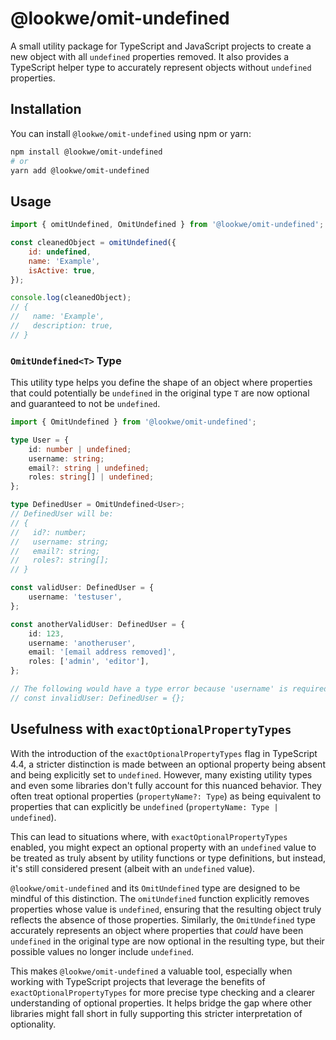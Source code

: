 # @lookwe/omit-undefined

A small utility package for TypeScript and JavaScript projects to create a new object with all `undefined` properties removed. It also provides a TypeScript helper type to accurately represent objects without `undefined` properties.

## Installation

You can install `@lookwe/omit-undefined` using npm or yarn:

```bash
npm install @lookwe/omit-undefined
# or
yarn add @lookwe/omit-undefined
```

## Usage

```js
import { omitUndefined, OmitUndefined } from '@lookwe/omit-undefined';

const cleanedObject = omitUndefined({
	id: undefined,
	name: 'Example',
	isActive: true,
});

console.log(cleanedObject);
// {
//   name: 'Example',
//   description: true,
// }
```

### `OmitUndefined<T>` Type

This utility type helps you define the shape of an object where properties that could potentially be `undefined` in the original type `T` are now optional and guaranteed to not be `undefined`.

```ts
import { OmitUndefined } from '@lookwe/omit-undefined';

type User = {
	id: number | undefined;
	username: string;
	email?: string | undefined;
	roles: string[] | undefined;
};

type DefinedUser = OmitUndefined<User>;
// DefinedUser will be:
// {
//   id?: number;
//   username: string;
//   email?: string;
//   roles?: string[];
// }

const validUser: DefinedUser = {
	username: 'testuser',
};

const anotherValidUser: DefinedUser = {
	id: 123,
	username: 'anotheruser',
	email: '[email address removed]',
	roles: ['admin', 'editor'],
};

// The following would have a type error because 'username' is required in DefinedUser
// const invalidUser: DefinedUser = {};
```

## Usefulness with `exactOptionalPropertyTypes`

With the introduction of the `exactOptionalPropertyTypes` flag in TypeScript 4.4, a stricter distinction is made between an optional property being absent and being explicitly set to `undefined`. However, many existing utility types and even some libraries don't fully account for this nuanced behavior. They often treat optional properties (`propertyName?: Type`) as being equivalent to properties that can explicitly be `undefined` (`propertyName: Type | undefined`).

This can lead to situations where, with `exactOptionalPropertyTypes` enabled, you might expect an optional property with an `undefined` value to be treated as truly absent by utility functions or type definitions, but instead, it's still considered present (albeit with an `undefined` value).

`@lookwe/omit-undefined` and its `OmitUndefined` type are designed to be mindful of this distinction. The `omitUndefined` function explicitly removes properties whose value is `undefined`, ensuring that the resulting object truly reflects the absence of those properties. Similarly, the `OmitUndefined` type accurately represents an object where properties that _could_ have been `undefined` in the original type are now optional in the resulting type, but their possible values no longer include `undefined`.

This makes `@lookwe/omit-undefined` a valuable tool, especially when working with TypeScript projects that leverage the benefits of `exactOptionalPropertyTypes` for more precise type checking and a clearer understanding of optional properties. It helps bridge the gap where other libraries might fall short in fully supporting this stricter interpretation of optionality.
